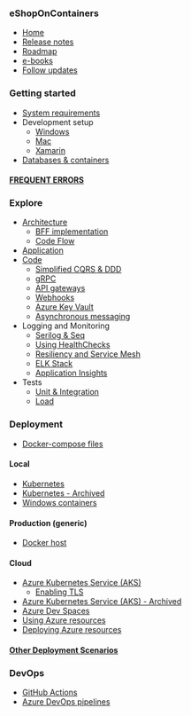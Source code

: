 ### eShopOnContainers

- [Home](Home)
- [Release notes](Release-notes)
- [Roadmap](Roadmap)
- [e-books](eBooks)
- [Follow updates](https://github.com/dotnet-architecture/News/issues?q=is%3Aopen+is%3Aissue)

### Getting started

- [System requirements](System-requirements)
- Development setup
  - [Windows](Windows-setup)
  - [Mac](Mac-setup)
  - [Xamarin](Xamarin-setup)
- [Databases & containers](Databases-and-containers)

#### [FREQUENT ERRORS](Frequent-errors)

### Explore

- [Architecture](Architecture)
  - [BFF implementation](BFF-implementation)
  - [Code Flow](Code-Flow)
- [Application](Explore-the-application)
- [Code](Explore-the-code)
  - [Simplified CQRS & DDD](Simplified-CQRS-and-DDD)
  - [gRPC](gRPC)
  - [API gateways](API-gateways)
  - [Webhooks](Webhooks)
  - [Azure Key Vault](Azure-Key-Vault)
  - [Asynchronous messaging](Asynchronous-messaging)  
- Logging and Monitoring
  - [Serilog & Seq](Serilog-and-Seq)
  - [Using HealthChecks](Using-HealthChecks)
  - [Resiliency and Service Mesh](Resiliency-and-Service-Mesh)
  - [ELK Stack](ELK-Stack)
  - [Application Insights](Application-Insights)
- Tests
  - [Unit & Integration](Unit-and-integration-testing)
  - [Load](Load-testing)

### Deployment

- [Docker-compose files](Docker-compose-deployment-files)

#### Local

- [Kubernetes](Deploy-to-Local-Kubernetes)
- [Kubernetes - Archived](Deploy-to-Local-Kubernetes-Archived)
- [Windows containers](Deploy-to-Windows-containers)

#### Production (generic)

- [Docker host](Docker-host)

#### Cloud

- [Azure Kubernetes Service (AKS)](Deploy-to-Azure-Kubernetes-Service-(AKS))
  - [Enabling TLS](AKS-TLS)
- [Azure Kubernetes Service (AKS) - Archived](Deploy-to-Azure-Kubernetes-Service-(AKS)-Archived)
- [Azure Dev Spaces](Azure-Dev-Spaces)
- [Using Azure resources](Using-Azure-resources)
- [Deploying Azure resources](Deploying-Azure-resources)

#### [Other Deployment Scenarios](Other-Deployment-Scenarios)

### DevOps

- [GitHub Actions](GitHub-Actions)
- [Azure DevOps pipelines](Azure-DevOps-pipelines)
